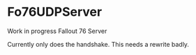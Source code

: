 # Fo76UDPServer
Work in progress Fallout 76 Server

Currently only does the handshake. This needs a rewrite badly.

